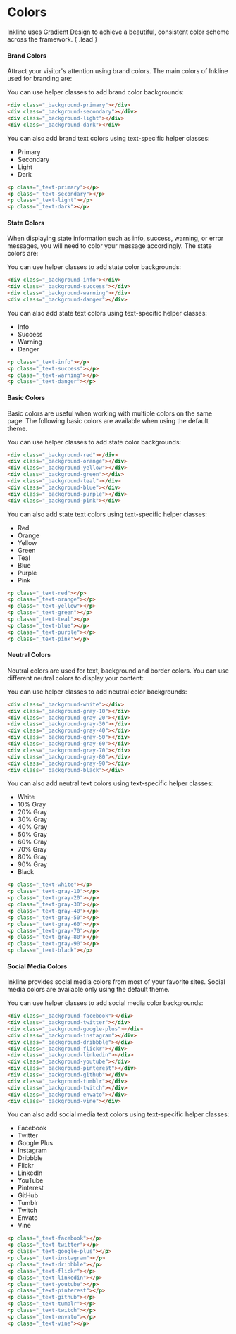 # Colors
Inkline uses [Gradient Design](http://inkline.io) to achieve a beautiful, consistent color scheme across the framework. { .lead }

#### Brand Colors
Attract your visitor's attention using brand colors. The main colors of Inkline used for branding are:

<i-row>
    <i-column xs="3">
        <color-box type="primary" title="Primary" description="#24C6DC ~ #514A9D"></color-box>
    </i-column>
    <i-column xs="3">
        <color-box type="secondary" title="Secondary" description="#C33764 ~ #1D2671"></color-box>
    </i-column>
    <i-column xs="3">
        <color-box type="light" title="Light" description="#F8F9FA ~ #E9ECEf"></color-box>
    </i-column>
    <i-column xs="3">
        <color-box type="dark" title="Dark" description="#343A40 ~ #212529"></color-box>
    </i-column>
</i-row>

You can use helper classes to add brand color backgrounds:

~~~html
<div class="_background-primary"></div>
<div class="_background-secondary"></div>
<div class="_background-light"></div>
<div class="_background-dark"></div>
~~~

You can also add brand text colors using text-specific helper classes:

<ul class="-inline">
    <li class="_text-primary">Primary</li>
    <li class="_text-secondary">Secondary</li>
    <li class="_text-light">Light</li>
    <li class="_text-dark">Dark</li>
</ul>

~~~html
<p class="_text-primary"></p>
<p class="_text-secondary"></p>
<p class="_text-light"></p>
<p class="_text-dark"></p>
~~~


#### State Colors
When displaying state information such as info, success, warning, or error messages, you will need to color your message accordingly. The state colors are:

<i-row>
    <i-column xs="3">
        <color-box type="info" title="Info" description="#43B7DC ~ #506EE5"></color-box>
    </i-column>
    <i-column xs="3">
        <color-box type="success" title="Success" description="#38EF7D ~ #11998E"></color-box>
    </i-column>
    <i-column xs="3">
        <color-box type="warning" title="Warning" description="#EEA849 ~ #F46B45"></color-box>
    </i-column>
    <i-column xs="3">
        <color-box type="danger" title="Danger" description="#FF7968 ~ #CB2D3E"></color-box>
    </i-column>
</i-row>

You can use helper classes to add state color backgrounds:

~~~html
<div class="_background-info"></div>
<div class="_background-success"></div>
<div class="_background-warning"></div>
<div class="_background-danger"></div>
~~~

You can also add state text colors using text-specific helper classes:

<ul class="-inline">
    <li class="_text-info">Info</li>
    <li class="_text-success">Success</li>
    <li class="_text-warning">Warning</li>
    <li class="_text-danger">Danger</li>
</ul>

~~~html
<p class="_text-info"></p>
<p class="_text-success"></p>
<p class="_text-warning"></p>
<p class="_text-danger"></p>
~~~


#### Basic Colors
Basic colors are useful when working with multiple colors on the same page. The following basic colors are 
available when using the default theme.

<i-row>
    <i-column xs="3">
        <color-box type="red" title="Red" description="#FF7968 ~ #CB2D3E"></color-box>
    </i-column>
    <i-column xs="3">
        <color-box type="orange" title="Orange" description="#EEA849 ~ #F46B45"></color-box>
    </i-column>
    <i-column xs="3">
        <color-box type="yellow" title="Yellow" description="#FFE359 ~ #FFBE21"></color-box>
    </i-column>
    <i-column xs="3">
        <color-box type="green" title="Green" description="#38EF7D ~ #11998E"></color-box>
    </i-column>
    <i-column xs="3">
        <color-box type="teal" title="Teal" description="#37F7DF ~ #00AAA1"></color-box>
    </i-column>
    <i-column xs="3">
        <color-box type="blue" title="Blue" description="#43B7DC ~ #506EE5"></color-box>
    </i-column>
    <i-column xs="3">
        <color-box type="purple" title="Purple" description="#6A89D2 ~ #4B39B9"></color-box>
    </i-column>
    <i-column xs="3">
        <color-box type="pink" title="Pink" description="#FF7698 ~ #FF2C59"></color-box>
    </i-column>
</i-row>

You can use helper classes to add state color backgrounds:

~~~html
<div class="_background-red"></div>
<div class="_background-orange"></div>
<div class="_background-yellow"></div>
<div class="_background-green"></div>
<div class="_background-teal"></div>
<div class="_background-blue"></div>
<div class="_background-purple"></div>
<div class="_background-pink"></div>
~~~

You can also add state text colors using text-specific helper classes:

<ul class="-inline">
    <li class="_text-red">Red</li>
    <li class="_text-orange">Orange</li>
    <li class="_text-yellow">Yellow</li>
    <li class="_text-green">Green</li>
    <li class="_text-teal">Teal</li>
    <li class="_text-blue">Blue</li>
    <li class="_text-purple">Purple</li>
    <li class="_text-pink">Pink</li>
</ul>

~~~html
<p class="_text-red"></p>
<p class="_text-orange"></p>
<p class="_text-yellow"></p>
<p class="_text-green"></p>
<p class="_text-teal"></p>
<p class="_text-blue"></p>
<p class="_text-purple"></p>
<p class="_text-pink"></p>
~~~


#### Neutral Colors
Neutral colors are used for text, background and border colors. You can use different neutral colors to display your content:

<i-row>
    <i-column xs="3">
        <color-box type="white" title="White" description="#FFFFFF ~ #FCFDFB"></color-box>
    </i-column>
    <i-column xs="3">
        <color-box type="gray-10" title="10% Gray" description="#FCFDFB ~ #F8F9FA"></color-box>
    </i-column>
    <i-column xs="3">
        <color-box type="gray-20" title="20% Gray" description="#F8F9FA ~ #E9ECEF"></color-box>
    </i-column>
    <i-column xs="3">
        <color-box type="gray-30" title="30% Gray" description="#E9ECEF ~ #DEE2E6"></color-box>
    </i-column>
    <i-column xs="3">
        <color-box type="gray-40" title="40% Gray" description="#DEE2E6 ~ #CEd4DA"></color-box>
    </i-column>
    <i-column xs="3">
        <color-box type="gray-50" title="50% Gray" description="#CEd4DA ~ #ADB5BD"></color-box>
    </i-column>
    <i-column xs="3">
        <color-box type="gray-60" title="60% Gray" description="#ADB5BD ~ #868E96"></color-box>
    </i-column>
    <i-column xs="3">
        <color-box type="gray-70" title="70% Gray" description="#868E96 ~ #495057"></color-box>
    </i-column>
    <i-column xs="3">
        <color-box type="gray-80" title="80% Gray" description="#495057 ~ #343A40"></color-box>
    </i-column>
    <i-column xs="3">
        <color-box type="gray-90" title="90% Gray" description="#343A40 ~ #212529"></color-box>
    </i-column>
    <i-column xs="3">
        <color-box type="black" title="Black" description="#212529 ~ #000000"></color-box>
    </i-column>
</i-row>


You can use helper classes to add neutral color backgrounds:

~~~html
<div class="_background-white"></div>
<div class="_background-gray-10"></div>
<div class="_background-gray-20"></div>
<div class="_background-gray-30"></div>
<div class="_background-gray-40"></div>
<div class="_background-gray-50"></div>
<div class="_background-gray-60"></div>
<div class="_background-gray-70"></div>
<div class="_background-gray-80"></div>
<div class="_background-gray-90"></div>
<div class="_background-black"></div>
~~~

You can also add neutral text colors using text-specific helper classes:

<ul class="-inline">
    <li class="_text-white _background-black">White</li>
    <li class="_text-gray-10">10% Gray</li>
    <li class="_text-gray-20">20% Gray</li>
    <li class="_text-gray-30">30% Gray</li>
    <li class="_text-gray-40">40% Gray</li>
    <li class="_text-gray-50">50% Gray</li>
    <li class="_text-gray-60">60% Gray</li>
    <li class="_text-gray-70">70% Gray</li>
    <li class="_text-gray-80">80% Gray</li>
    <li class="_text-gray-90">90% Gray</li>
    <li class="_text-black">Black</li>
</ul>

~~~html
<p class="_text-white"></p>
<p class="_text-gray-10"></p>
<p class="_text-gray-20"></p>
<p class="_text-gray-30"></p>
<p class="_text-gray-40"></p>
<p class="_text-gray-50"></p>
<p class="_text-gray-60"></p>
<p class="_text-gray-70"></p>
<p class="_text-gray-80"></p>
<p class="_text-gray-90"></p>
<p class="_text-black"></p>
~~~


#### Social Media Colors
Inkline provides social media colors from most of your favorite sites. Social media colors are available only using
the default theme.

<i-row>
    <i-column xs="3">
        <color-box type="facebook" title="Facebook" description="#4A7AC9 ~ #3B5998"></color-box>
    </i-column>
    <i-column xs="3">
        <color-box type="twitter" title="Twitter" description="#57C5FF ~ #1C8DDA"></color-box>
    </i-column>
    <i-column xs="3">
        <color-box type="google-plus" title="Google Plus" description="#DD5F4B ~ #DD3A27"></color-box>
    </i-column>
    <i-column xs="3">
        <color-box type="instagram" title="Instagram" description="#833AB4 ~ #FD1D1D ~ #FCB045"></color-box>
    </i-column>
    <i-column xs="3">
        <color-box type="dribbble" title="Dribbble" description="#FF64A3 ~ #D13E83"></color-box>
    </i-column>
    <i-column xs="3">
        <color-box type="behance" title="Behance" description="#4F88FF ~ #1769FF"></color-box>
    </i-column>
    <i-column xs="3">
        <color-box type="flickr" title="Flickr" description="#FF669C ~ #D6006E"></color-box>
    </i-column>
    <i-column xs="3">
        <color-box type="linkedin" title="LinkedIn" description="#00AAFF ~ #0077B5"></color-box>
    </i-column>
    <i-column xs="3">
        <color-box type="youtube" title="YouTube" description="#E5504c ~ #B31217"></color-box>
    </i-column>
    <i-column xs="3">
        <color-box type="pinterest" title="Pinterest" description="#FF4D56 ~ #BD081C"></color-box>
    </i-column>
    <i-column xs="3">
        <color-box type="github" title="Github" description="#424242 ~ #333333"></color-box>
    </i-column>
    <i-column xs="3">
        <color-box type="tumblr" title="Tumblr" description="#536884 ~ #35465C"></color-box>
    </i-column>
    <i-column xs="3">
        <color-box type="twitch" title="Twitch" description="#8B6CCB ~ #6441A5"></color-box>
    </i-column>
    <i-column xs="3">
        <color-box type="envato" title="Envato" description="#B2D068 ~ #6EB516"></color-box>
    </i-column>
    <i-column xs="3">
        <color-box type="vine" title="Vine" description="#30D6A9 ~ #00AE81"></color-box>
    </i-column>
</i-row>

You can use helper classes to add social media color backgrounds:

~~~html
<div class="_background-facebook"></div>
<div class="_background-twitter"></div>
<div class="_background-google-plus"></div>
<div class="_background-instagram"></div>
<div class="_background-dribbble"></div>
<div class="_background-flickr"></div>
<div class="_background-linkedin"></div>
<div class="_background-youtube"></div>
<div class="_background-pinterest"></div>
<div class="_background-github"></div>
<div class="_background-tumblr"></div>
<div class="_background-twitch"></div>
<div class="_background-envato"></div>
<div class="_background-vine"></div>
~~~

You can also add social media text colors using text-specific helper classes:

<ul class="-inline">
    <li class="_text-facebook">Facebook</li>
    <li class="_text-twitter">Twitter</li>
    <li class="_text-google-plus">Google Plus</li>
    <li class="_text-instagram">Instagram</li>
    <li class="_text-dribbble">Dribbble</li>
    <li class="_text-flickr">Flickr</li>
    <li class="_text-linkedin">LinkedIn</li>
    <li class="_text-youtube">YouTube</li>
    <li class="_text-pinterest">Pinterest</li>
    <li class="_text-github">GitHub</li>
    <li class="_text-tumblr">Tumblr</li>
    <li class="_text-twitch">Twitch</li>
    <li class="_text-envato">Envato</li>
    <li class="_text-vine">Vine</li>
</ul>

~~~html
<p class="_text-facebook"></p>
<p class="_text-twitter"></p>
<p class="_text-google-plus"></p>
<p class="_text-instagram"></p>
<p class="_text-dribbble"></p>
<p class="_text-flickr"></p>
<p class="_text-linkedin"></p>
<p class="_text-youtube"></p>
<p class="_text-pinterest"></p>
<p class="_text-github"></p>
<p class="_text-tumblr"></p>
<p class="_text-twitch"></p>
<p class="_text-envato"></p>
<p class="_text-vine"></p>
~~~
